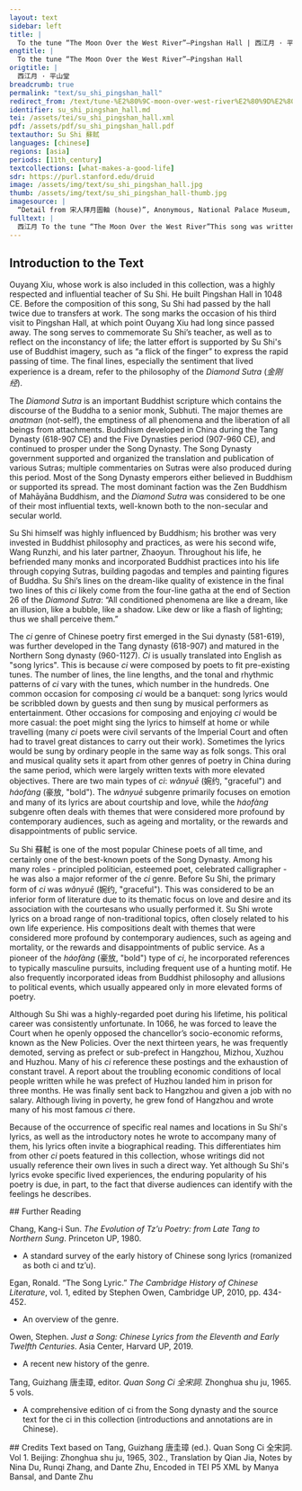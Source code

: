 ```yaml
---
layout: text
sidebar: left
title: |
  To the tune “The Moon Over the West River”—Pingshan Hall | 西江月 · 平山堂
engtitle: |
  To the tune “The Moon Over the West River”—Pingshan Hall
origtitle: |
  西江月 · 平山堂
breadcrumb: true
permalink: "text/su_shi_pingshan_hall"
redirect_from: /text/tune-%E2%80%9C-moon-over-west-river%E2%80%9D%E2%80%94pingshan-hall
identifier: su_shi_pingshan_hall.md
tei: /assets/tei/su_shi_pingshan_hall.xml
pdf: /assets/pdf/su_shi_pingshan_hall.pdf
textauthor: Su Shi 蘇軾
languages: [chinese]
regions: [asia]
periods: [11th_century]
textcollections: [what-makes-a-good-life]
sdr: https://purl.stanford.edu/druid 
image: /assets/img/text/su_shi_pingshan_hall.jpg
thumb: /assets/img/text/su_shi_pingshan_hall-thumb.jpg
imagesource: |
  “Detail from 宋人拜月圖軸 (house)”, Anonymous, National Palace Museum, Accession Number: K2A000186N000000000PAA [Public Domain]
fulltext: |
  西江月 To the tune “The Moon Over the West River”This song was written in 1079 when the speaker passed by the city of Yangzhou. 平山堂 Pingshan HallPingshan Hall was the study of Ouyang Xiu (1007-1072 CE), who was a mentor to Su Shi. This whole song is a commemoration of the speaker’s beloved teacher. 三過平山堂下， By the time I stopped by the Pingshan Hall for the third timeSu Shi was transferred to Hangzhou as a Tong Pan (a court official in charge of food transportation and irrigation works); later he was transferred to Mizhou in 1074. By the time he wrote the song, it was his third time being transferred and passing by Pingshan Hall on his journey to the new posting., 半生彈指聲中。 Half of my lifetime had gone in a flick of the finger“A flick of the finger” refers to the transitory nature of time. It is a quantifier for time in Buddhist Scriptures. According to Buddhist Scriptures, the time period of twenty thoughts equals a moment, and twenty moments equal a flick of the finger.. 十年不見老仙翁。 For ten years I have not seen the old immortalThe “old immortal” refers to the poet’s mentor and friend, Ouyang Xiu, who had already passed away when Su Shi wrote this song., 壁上龍蛇飛動。 On the walls, dragons fly and serpents moveThe “dragons” and “serpents” refer to Ouyang Xiu’s calligraphy.. 欲弔文章太守， I want to commemorate the Prefect of Fine Composition, 仍歌楊柳春風。 but instead, I sing the song for the willow and the spring breeze“The willow”, “the spring breeze”, and “the Prefect of Fine Composition” all come from Ouyang Xiu’s ci “Seeing Liu Zhongyuanfu Off For His Departure to Guard Weiyang”. “The Prefect of Fine Composition” was originally used by Ouyang Xiu to describe his friend, Liu Zhongyuanfu, but here, Su Shi is using it to refer to Ouyang Xiu. “The willow” and “the spring breeze” imagery are taken from the same song: “The willow planted by me [i.e. Ouyang Xiu] in front of Pingshan Hall, after I left, has turned green many times in the spring breeze”. Ouyang Xiu's song expresses a desire to live in the moment, which may also be the sentiment Su Shi wishes to convey with this line.. 休言萬事轉頭空。 Do not say that all things become empty in a blink of an eye. 未轉頭時皆夢。 Even before your eyes blink, it is all just a dream. 
--- 
```

## Introduction to the Text 
<p><meta charset="utf-8" />Ouyang Xiu, whose work is also included in this collection, was a highly respected and influential teacher of Su Shi. He built Pingshan Hall in 1048 CE. Before the composition of this song, Su Shi had passed by the hall twice due to transfers at work. The song marks the occasion of his third visit to Pingshan Hall, at which point Ouyang Xiu had long since passed away. The song serves to commemorate Su Shi’s teacher, as well as to reflect on the inconstancy of life; the latter effort is supported by Su Shi's use of Buddhist imagery, such as “a flick of the finger” to express the rapid passing of time. The final lines, especially the sentiment that lived experience is a dream, refer to the philosophy of the <em>Diamond Sutra</em> (<em>金刚经</em>). </p> <p dir="ltr">The <em>Diamond Sutra</em> is an important Buddhist scripture which contains the discourse of the Buddha to a senior monk, Subhuti. The major themes are <em>anatman</em> (not-self), the emptiness of all phenomena and the liberation of all beings from attachments. Buddhism developed in China during the Tang Dynasty (618-907 CE) and the Five Dynasties period (907-960 CE), and continued to prosper under the Song Dynasty. The Song Dynasty government supported and organized the translation and publication of various Sutras; multiple commentaries on Sutras were also produced during this period. Most of the Song Dynasty emperors either believed in Buddhism or supported its spread. The most dominant faction was the Zen Buddhism of Mahāyāna Buddhism, and the<em> Diamond Sutra</em> was considered to be one of their most influential texts, well-known both to the non-secular and secular world. </p> <p dir="ltr">Su Shi himself was highly influenced by Buddhism; his brother was very invested in Buddhist philosophy and practices, as were his second wife, Wang Runzhi, and his later partner, Zhaoyun. Throughout his life, he befriended many monks and incorporated Buddhist practices into his life through copying Sutras, building pagodas and temples and painting figures of Buddha. Su Shi’s lines on the dream-like quality of existence in the final two lines of this <em>ci</em> likely come from the four-line gatha at the end of Section 26 of the <em>Diamond Sutra</em>: “All conditioned phenomena are like a dream, like an illusion, like a bubble, like a shadow. Like dew or like a flash of lighting; thus we shall perceive them.”</p> <p>The <em>ci</em> genre of Chinese poetry first emerged in the Sui dynasty (581-619), was further developed in the Tang dynasty (618-907) and matured in the Northern Song dynasty (960-1127). <em>Ci</em> is usually translated into English as "song lyrics". This is because <em>ci</em> were composed by poets to fit pre-existing tunes. The number of lines, the line lengths, and the tonal and rhythmic patterns of <em>ci</em> vary with the tunes, which number in the hundreds. One common occasion for composing <em>ci</em> would be a banquet: song lyrics would be scribbled down by guests and then sung by musical performers as entertainment. Other occasions for composing and enjoying <em>ci</em> would be more casual: the poet might sing the lyrics to himself at home or while travelling (many <em>ci</em> poets were civil servants of the Imperial Court and often had to travel great distances to carry out their work). Sometimes the lyrics would be sung by ordinary people in the same way as folk songs. This oral and musical quality sets it apart from other genres of poetry in China during the same period, which were largely written texts with more elevated objectives. There are two main types of <em>ci</em>: <em>wǎnyuē</em> (婉约, "graceful") and <em>háofàng</em> (豪放, "bold"). The <em>wǎnyuē</em> subgenre primarily focuses on emotion and many of its lyrics are about courtship and love, while the<em> háofàng</em> subgenre often deals with themes that were considered more profound by contemporary audiences, such as ageing and mortality, or the rewards and disappointments of public service.</p> <p><meta charset="utf-8" />Su Shi <meta charset="utf-8" />蘇軾 is one of the most popular Chinese poets of all time, and certainly one of the best-known poets of the Song Dynasty. Among his many roles - principled politician, esteemed poet, celebrated calligrapher - he was also a major reformer of the <em>ci</em> genre. Before Su Shi, the primary form of <em>ci</em> was <em>wǎnyuē</em> (婉约, "graceful"). This was considered to be an inferior form of literature due to its thematic focus on love and desire and its association with the courtesans who usually performed it. Su Shi wrote lyrics on a broad range of non-traditional topics, often closely related to his own life experience. His compositions dealt with themes that were considered more profound by contemporary audiences, such as ageing and mortality, or the rewards and disappointments of public service. As a pioneer of the <em>háofàng </em>(豪放, "bold") type of <em>ci</em>, he incorporated references to typically masculine pursuits, including frequent use of a hunting motif. He also frequently incorporated ideas from Buddhist philosophy and allusions to political events, which usually appeared only in more elevated forms of poetry.</p> <p dir="ltr">Although Su Shi was a highly-regarded poet during his lifetime, his political career was consistently unfortunate. In 1066, he was forced to leave the Court when he openly opposed the chancellor’s socio-economic reforms, known as the New Policies. Over the next thirteen years, he was frequently demoted, serving as prefect or sub-prefect in Hangzhou, Mizhou, Xuzhou and Huzhou. Many of his <em>ci</em> reference these postings and the exhaustion of constant travel. A report about the troubling economic conditions of local people written while he was prefect of Huzhou landed him in prison for three months. He was finally sent back to Hangzhou and given a job with no salary. Although living in poverty, he grew fond of Hangzhou and wrote many of his most famous <em>ci </em>there.</p> <p>Because of the occurrence of specific real names and locations in Su Shi's lyrics, as well as the introductory notes he wrote to accompany many of them, his lyrics often invite a biographical reading. This differentiates him from other <em>ci</em> poets featured in this collection, whose writings did not usually reference their own lives in such a direct way. Yet although Su Shi's lyrics evoke specific lived experiences, the enduring popularity of his poetry is due, in part, to the fact that diverse audiences can identify with the feelings he describes.</p>
## Further Reading 
<p>Chang, Kang-i Sun. <em>The Evolution of Tz’u Poetry: from Late Tang to Northern Sung</em>. Princeton UP, 1980.</p> <ul> <li>A standard survey of the early history of Chinese song lyrics (romanized as both ci and tz’u).</li> </ul> <p>Egan, Ronald. “The Song Lyric.” <em>The Cambridge History of Chinese Literature</em>, vol. 1, edited by Stephen Owen, Cambridge UP, 2010, pp. 434-452.</p> <ul> <li>An overview of the genre.</li> </ul> <p>Owen, Stephen. <em>Just a Song: Chinese Lyrics from the Eleventh and Early Twelfth Centuries</em>. Asia Center, Harvard UP, 2019.</p> <ul> <li>A recent new history of the genre.</li> </ul> <p>Tang, Guizhang 唐圭璋, editor. <em>Quan Song Ci 全宋詞</em>. Zhonghua shu ju, 1965. 5 vols.</p> <ul> <li>A comprehensive edition of ci from the Song dynasty and the source text for the ci in this collection (introductions and annotations are in Chinese).</li> </ul>
## Credits
Text based on Tang, Guizhang 唐圭璋 (ed.). Quan Song Ci 全宋詞. Vol 1. Beijing: Zhonghua shu ju, 1965, 302., Translation by Qian Jia, Notes by Nina Du, Runqi Zhang,  and Dante Zhu, Encoded in TEI P5 XML by Manya Bansal,  and Dante Zhu
